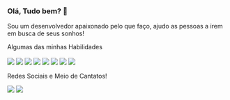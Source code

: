 ### Olá, Tudo bem? 👋

Sou um desenvolvedor apaixonado pelo que faço, ajudo as pessoas a irem em busca de seus sonhos!

Algumas das minhas Habilidades<br><br>
<img src="https://img.shields.io/badge/Node.js-43853D?style=for-the-badge&logo=node.js&logoColor=white " /> <img src="https://img.shields.io/badge/JavaScript-323330?style=for-the-badge&logo=javascript&logoColor=F7DF1E"/> <img src="https://img.shields.io/badge/React-20232A?style=for-the-badge&logo=react&logoColor=61DAFB" /> <img src="https://img.shields.io/badge/Sass-CC6699?style=for-the-badge&logo=sass&logoColor=white"/> <img src="https://img.shields.io/badge/PHP-777BB4?style=for-the-badge&logo=php&logoColor=white"/> <img src="https://img.shields.io/badge/Python-14354C?style=for-the-badge&logo=python&logoColor=white"/> <img src="https://img.shields.io/badge/.NET-5C2D91?style=for-the-badge&logo=.net&logoColor=white"/> <img src="https://img.shields.io/badge/Java-ED8B00?style=for-the-badge&logo=java&logoColor=white"/>

Redes Sociais e Meio de Cantatos!<br>

<a href="https://github.com/GeronimoOlanda"><img src="https://img.shields.io/badge/github-%23100000.svg?&style=for-the-badge&logo=github&logoColor=white" /><a/>
<a href="https://www.linkedin.com/in/geronimo-olanda-9a6a4313a/"><img src="https://img.shields.io/badge/linkedin-%230077B5.svg?&style=for-the-badge&logo=linkedin&logoColor=white" /></a>

